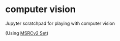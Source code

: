computer vision
==================

Jupyter scratchpad for playing with computer vision

(Using [MSRCv2 Set](https://www.microsoft.com/en-us/research/project/image-understanding/))